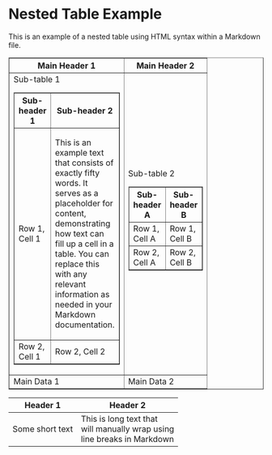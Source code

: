 # Nested Table Example

This is an example of a nested table using HTML syntax within a Markdown file.

<table border="1" width="50px;">
    <tr>
        <th>Main Header 1</th>
        <th>Main Header 2</th>
    </tr>
    <tr>
        <td style="width: 75px;">
            Sub-table 1
            <table border="1" style="border-collapse: collapse;">
                <tr>
                    <th style="width: 75px;">Sub-header 1</th>
                    <th style="width: 75px;">Sub-header 2</th>
                </tr>
                <tr>
                    <td style="width: 75px;">Row 1, Cell 1</td>
                    <td style="width: 75px; word-wrap: break-word;">
                        <p>This is an example text that consists of exactly fifty words. It serves as a placeholder for content, demonstrating how text can fill up a cell in a table. You can replace this with any relevant information as needed in your Markdown documentation.</p>
                    </td>
                </tr>
                <tr>
                    <td style="width: 75px;">Row 2, Cell 1</td>
                    <td style="width: 75px;">Row 2, Cell 2</td>
                </tr>
            </table>
        </td>
        <td style="width: 75px;">
            Sub-table 2
            <table border="1" style="border-collapse: collapse;">
                <tr>
                    <th style="width: 75px;">Sub-header A</th>
                    <th style="width: 75px;">Sub-header B</th>
                </tr>
                <tr>
                    <td style="width: 75px;">Row 1, Cell A</td>
                    <td style="width: 75px;">Row 1, Cell B</td>
                </tr>
                <tr>
                    <td style="width: 75px;">Row 2, Cell A</td>
                    <td style="width: 75px;">Row 2, Cell B</td>
                </tr>
            </table>
        </td>
    </tr>
    <tr>
        <td>Main Data 1</td>
        <td>Main Data 2</td>
    </tr>
</table>



| Header 1         | Header 2          |
|------------------|-------------------|
| Some short text  | This is long text that<br> will manually wrap using<br> line breaks in Markdown |

